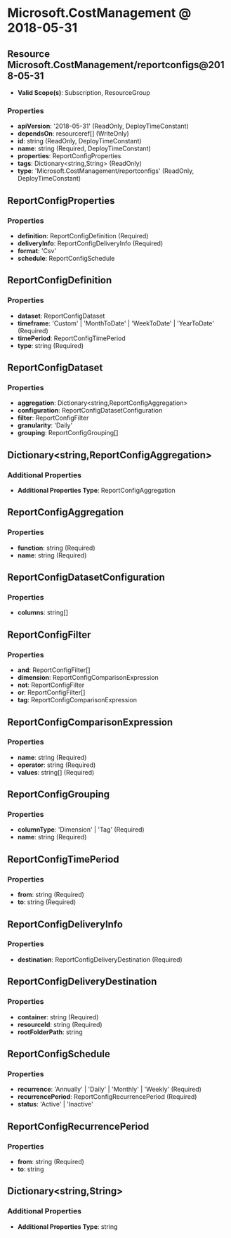 # Microsoft.CostManagement @ 2018-05-31

## Resource Microsoft.CostManagement/reportconfigs@2018-05-31
* **Valid Scope(s)**: Subscription, ResourceGroup
### Properties
* **apiVersion**: '2018-05-31' (ReadOnly, DeployTimeConstant)
* **dependsOn**: resourceref[] (WriteOnly)
* **id**: string (ReadOnly, DeployTimeConstant)
* **name**: string (Required, DeployTimeConstant)
* **properties**: ReportConfigProperties
* **tags**: Dictionary<string,String> (ReadOnly)
* **type**: 'Microsoft.CostManagement/reportconfigs' (ReadOnly, DeployTimeConstant)

## ReportConfigProperties
### Properties
* **definition**: ReportConfigDefinition (Required)
* **deliveryInfo**: ReportConfigDeliveryInfo (Required)
* **format**: 'Csv'
* **schedule**: ReportConfigSchedule

## ReportConfigDefinition
### Properties
* **dataset**: ReportConfigDataset
* **timeframe**: 'Custom' | 'MonthToDate' | 'WeekToDate' | 'YearToDate' (Required)
* **timePeriod**: ReportConfigTimePeriod
* **type**: string (Required)

## ReportConfigDataset
### Properties
* **aggregation**: Dictionary<string,ReportConfigAggregation>
* **configuration**: ReportConfigDatasetConfiguration
* **filter**: ReportConfigFilter
* **granularity**: 'Daily'
* **grouping**: ReportConfigGrouping[]

## Dictionary<string,ReportConfigAggregation>
### Additional Properties
* **Additional Properties Type**: ReportConfigAggregation

## ReportConfigAggregation
### Properties
* **function**: string (Required)
* **name**: string (Required)

## ReportConfigDatasetConfiguration
### Properties
* **columns**: string[]

## ReportConfigFilter
### Properties
* **and**: ReportConfigFilter[]
* **dimension**: ReportConfigComparisonExpression
* **not**: ReportConfigFilter
* **or**: ReportConfigFilter[]
* **tag**: ReportConfigComparisonExpression

## ReportConfigComparisonExpression
### Properties
* **name**: string (Required)
* **operator**: string (Required)
* **values**: string[] (Required)

## ReportConfigGrouping
### Properties
* **columnType**: 'Dimension' | 'Tag' (Required)
* **name**: string (Required)

## ReportConfigTimePeriod
### Properties
* **from**: string (Required)
* **to**: string (Required)

## ReportConfigDeliveryInfo
### Properties
* **destination**: ReportConfigDeliveryDestination (Required)

## ReportConfigDeliveryDestination
### Properties
* **container**: string (Required)
* **resourceId**: string (Required)
* **rootFolderPath**: string

## ReportConfigSchedule
### Properties
* **recurrence**: 'Annually' | 'Daily' | 'Monthly' | 'Weekly' (Required)
* **recurrencePeriod**: ReportConfigRecurrencePeriod (Required)
* **status**: 'Active' | 'Inactive'

## ReportConfigRecurrencePeriod
### Properties
* **from**: string (Required)
* **to**: string

## Dictionary<string,String>
### Additional Properties
* **Additional Properties Type**: string

